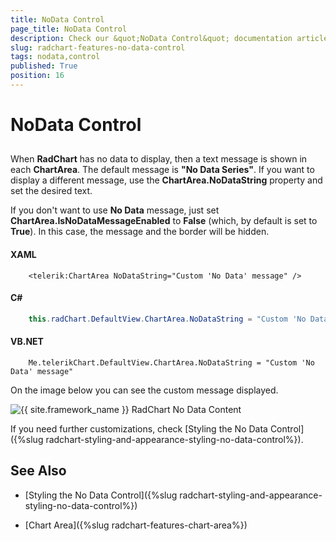 ```yaml
---
title: NoData Control
page_title: NoData Control
description: Check our &quot;NoData Control&quot; documentation article for the RadChart {{ site.framework_name }} control.
slug: radchart-features-no-data-control
tags: nodata,control
published: True
position: 16
---
```


# NoData Control



## 

When __RadChart__ has no data to display, then a text message is shown in each __ChartArea__. The default message is __"No Data Series"__. If you want to display a different message, use the __ChartArea.NoDataString__ property and set the desired text.
        

If you don't want to use __No Data__ message, just set __ChartArea.IsNoDataMessageEnabled__ to __False__ (which, by default is set to __True__). In this case, the message and the border will be hidden.

#### __XAML__

```XAML
	<telerik:ChartArea NoDataString="Custom 'No Data' message" />
```



#### __C#__

```C#
	this.radChart.DefaultView.ChartArea.NoDataString = "Custom 'No Data' message";
```



#### __VB.NET__

```VB.NET
	Me.telerikChart.DefaultView.ChartArea.NoDataString = "Custom 'No Data' message"
```



On the image below you can see the custom message displayed.

![{{ site.framework_name }} RadChart No Data Content](images/RadChart_Features_NoDataControl_01.png)

If you need further customizations, check [Styling the No Data Control]({%slug radchart-styling-and-appearance-styling-no-data-control%}).

## See Also

 * [Styling the No Data Control]({%slug radchart-styling-and-appearance-styling-no-data-control%})

 * [Chart Area]({%slug radchart-features-chart-area%})
